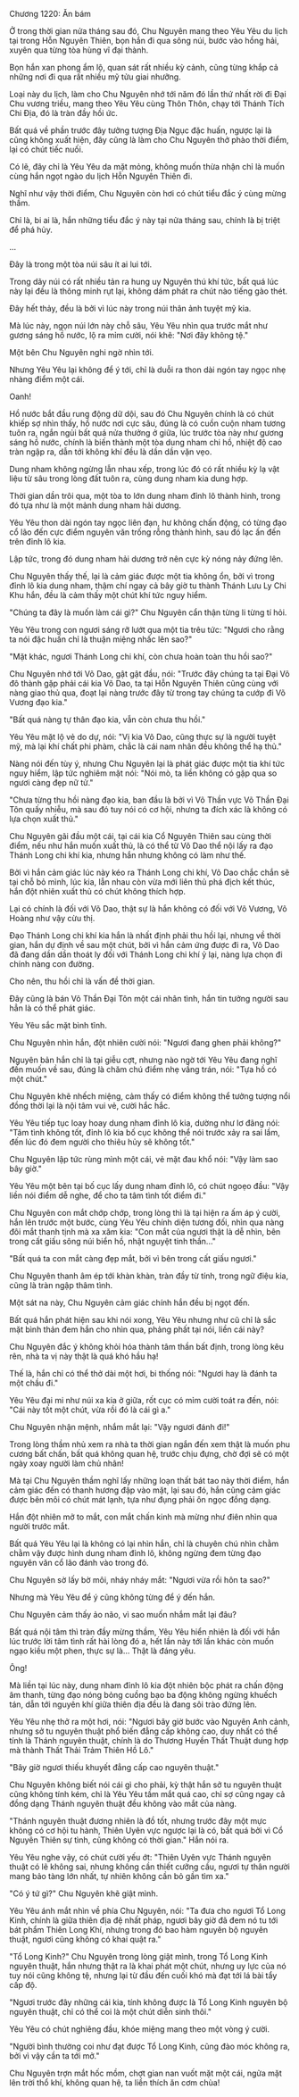 




Chương 1220: Ăn bám


Ở trong thời gian nửa tháng sau đó, Chu Nguyên mang theo Yêu Yêu du lịch tại trong Hỗn Nguyên Thiên, bọn hắn đi qua sông núi, bước vào hồng hải, xuyên qua từng tòa hùng vĩ đại thành.

Bọn hắn xan phong ẩm lộ, quan sát rất nhiều kỳ cảnh, cũng từng khắp cả những nơi đi qua rất nhiều mỹ tửu giai nhưỡng.

Loại này du lịch, làm cho Chu Nguyên nhớ tới năm đó lần thứ nhất rời đi Đại Chu vương triều, mang theo Yêu Yêu cùng Thôn Thôn, chạy tới Thánh Tích Chi Địa, đó là tràn đầy hồi ức.

Bất quá về phần trước đây tưởng tượng Địa Ngục đặc huấn, ngược lại là cũng không xuất hiện, đây cũng là làm cho Chu Nguyên thở phào thời điểm, lại có chút tiếc nuối.

Có lẽ, đây chỉ là Yêu Yêu da mặt mỏng, không muốn thừa nhận chỉ là muốn cùng hắn ngọt ngào du lịch Hỗn Nguyên Thiên đi.

Nghĩ như vậy thời điểm, Chu Nguyên còn hơi có chút tiểu đắc ý cùng mừng thầm.

Chỉ là, bi ai là, hắn những tiểu đắc ý này tại nửa tháng sau, chính là bị triệt để phá hủy.

...

Đây là trong một tòa núi sâu ít ai lui tới.

Trong dãy núi có rất nhiều tản ra hung uy Nguyên thú khí tức, bất quá lúc này lại đều là thông minh rụt lại, không dám phát ra chút nào tiếng gào thét.

Đây hết thảy, đều là bởi vì lúc này trong núi thân ảnh tuyệt mỹ kia.

Mà lúc này, ngọn núi lớn này chỗ sâu, Yêu Yêu nhìn qua trước mắt như gương sáng hồ nước, lộ ra mỉm cười, nói khẽ: "Nơi đây không tệ."

Một bên Chu Nguyên nghi ngờ nhìn tới.

Nhưng Yêu Yêu lại không để ý tới, chỉ là duỗi ra thon dài ngón tay ngọc nhẹ nhàng điểm một cái.

Oanh!

Hồ nước bắt đầu rung động dữ dội, sau đó Chu Nguyên chính là có chút khiếp sợ nhìn thấy, hồ nước nơi cực sâu, đúng là có cuồn cuộn nham tương tuôn ra, ngắn ngủi bất quá nửa thưởng ở giữa, lúc trước tòa này như gương sáng hồ nước, chính là biến thành một tòa dung nham chi hồ, nhiệt độ cao tràn ngập ra, dẫn tới không khí đều là dần dần vặn vẹo.

Dung nham không ngừng lẫn nhau xếp, trong lúc đó có rất nhiều kỳ lạ vật liệu từ sâu trong lòng đất tuôn ra, cùng dung nham kia dung hợp.

Thời gian dần trôi qua, một tòa to lớn dung nham đỉnh lô thành hình, trong đó tựa như là một mảnh dung nham hải dương.

Yêu Yêu thon dài ngón tay ngọc liên đạn, hư không chấn động, có từng đạo cổ lão đến cực điểm nguyên văn trống rỗng thành hình, sau đó lạc ấn đến trên đỉnh lô kia.

Lập tức, trong đó dung nham hải dương trở nên cực kỳ nóng nảy đứng lên.

Chu Nguyên thấy thế, lại là cảm giác được một tia không ổn, bởi vì trong đỉnh lô kia dung nham, thậm chí ngay cả bây giờ tu thành Thánh Lưu Ly Chi Khu hắn, đều là cảm thấy một chút khí tức nguy hiểm.

"Chúng ta đây là muốn làm cái gì?" Chu Nguyên cẩn thận từng li từng tí hỏi.

Yêu Yêu trong con ngươi sáng rỡ lướt qua một tia trêu tức: "Ngươi cho rằng ta nói đặc huấn chỉ là thuận miệng nhấc lên sao?"

"Mặt khác, ngươi Thánh Long chi khí, còn chưa hoàn toàn thu hồi sao?"

Chu Nguyên nhớ tới Võ Dao, gật gật đầu, nói: "Trước đây chúng ta tại Đại Võ đô thành gặp phải cái kia Võ Dao, ta tại Hỗn Nguyên Thiên cũng cùng với nàng giao thủ qua, đoạt lại nàng trước đây từ trong tay chúng ta cướp đi Võ Vương đạo kia."

"Bất quá nàng tự thân đạo kia, vẫn còn chưa thu hồi."

Yêu Yêu mặt lộ vẻ do dự, nói: "Vị kia Võ Dao, cũng thực sự là người tuyệt mỹ, mà lại khí chất phi phàm, chắc là cái nam nhân đều không thể hạ thủ."

Nàng nói đến tùy ý, nhưng Chu Nguyên lại là phát giác được một tia khí tức nguy hiểm, lập tức nghiêm mặt nói: "Nói mò, ta liền không có gặp qua so ngươi càng đẹp nữ tử."

"Chưa từng thu hồi nàng đạo kia, ban đầu là bởi vì Võ Thần vực Võ Thần Đại Tôn quấy nhiễu, mà sau đó tuy nói có cơ hội, nhưng ta đích xác là không có lựa chọn xuất thủ."

Chu Nguyên gãi đầu một cái, tại cái kia Cổ Nguyên Thiên sau cùng thời điểm, nếu như hắn muốn xuất thủ, là có thể từ Võ Dao thể nội lấy ra đạo Thánh Long chi khí kia, nhưng hắn nhưng không có làm như thế.

Bởi vì hắn cảm giác lúc này kéo ra Thánh Long chi khí, Võ Dao chắc chắn sẽ tại chỗ bỏ mình, lúc kia, lẫn nhau còn vừa mới liên thủ phá địch kết thúc, hắn đột nhiên xuất thủ có chút không thích hợp.

Lại có chính là đối với Võ Dao, thật sự là hắn không có đối với Võ Vương, Võ Hoàng như vậy cừu thị.

Đạo Thánh Long chi khí kia hắn là nhất định phải thu hồi lại, nhưng về thời gian, hắn dự định về sau một chút, bởi vì hắn cảm ứng được đi ra, Võ Dao đã đang dần dần thoát ly đối với Thánh Long chi khí ỷ lại, nàng lựa chọn đi chính nàng con đường.

Cho nên, thu hồi chỉ là vấn đề thời gian.

Đây cũng là bán Võ Thần Đại Tôn một cái nhân tình, hắn tin tưởng người sau hẳn là có thể phát giác.

Yêu Yêu sắc mặt bình tĩnh.

Chu Nguyên nhìn hắn, đột nhiên cười nói: "Ngươi đang ghen phải không?"

Nguyên bản hắn chỉ là tại giễu cợt, nhưng nào ngờ tới Yêu Yêu đang nghĩ đến muốn về sau, đúng là chăm chú điểm nhẹ vầng trán, nói: "Tựa hồ có một chút."

Chu Nguyên khẽ nhếch miệng, cảm thấy có điểm không thể tưởng tượng nổi đồng thời lại là nội tâm vui vẻ, cười hắc hắc.

Yêu Yêu tiếp tục loay hoay dung nham đỉnh lô kia, dường như lơ đãng nói: "Tâm tình không tốt, đỉnh lô kia bố cục không thể nói trước xảy ra sai lầm, đến lúc đó đem người cho thiêu hủy sẽ không tốt."

Chu Nguyên lập tức rùng mình một cái, vẻ mặt đau khổ nói: "Vậy làm sao bây giờ."

Yêu Yêu một bên tại bố cục lấy dung nham đỉnh lô, có chút ngoẹo đầu: "Vậy liền nói điểm dễ nghe, để cho ta tâm tình tốt điểm đi."

Chu Nguyên con mắt chớp chớp, trong lòng thì là tại hiện ra ấm áp ý cười, hắn lên trước một bước, cùng Yêu Yêu chính diện tương đối, nhìn qua nàng đôi mắt thanh tịnh mà xa xăm kia: "Con mắt của ngươi thật là dễ nhìn, bên trong cất giấu sông núi biển hồ, nhật nguyệt tinh thần..."

"Bất quá ta con mắt càng đẹp mắt, bởi vì bên trong cất giấu ngươi."

Chu Nguyên thanh âm ép tới khàn khàn, tràn đầy từ tính, trong ngữ điệu kia, cũng là tràn ngập thâm tình.

Một sát na này, Chu Nguyên cảm giác chính hắn đều bị ngọt đến.

Bất quá hắn phát hiện sau khi nói xong, Yêu Yêu nhưng như cũ chỉ là sắc mặt bình thản đem hắn cho nhìn qua, phảng phất tại nói, liền cái này?

Chu Nguyên đắc ý không khỏi hóa thành tâm thần bất định, trong lòng kêu rên, nhà ta vị này thật là quá khó hầu hạ!

Thế là, hắn chỉ có thể thở dài một hơi, bi thống nói: "Ngươi hay là đánh ta một chầu đi."

Yêu Yêu đại mi như núi xa kia ở giữa, rốt cục có mỉm cười toát ra đến, nói: "Cái này tốt một chút, vừa rồi đó là cái gì a."

Chu Nguyên nhận mệnh, nhắm mắt lại: "Vậy ngươi đánh đi!"

Trong lòng thầm nhủ xem ra nhà ta thời gian ngắn đến xem thật là muốn phu cương bất chấn, bất quá không quan hệ, trước chịu đựng, chờ đợi sẽ có một ngày xoay người làm chủ nhân!

Mà tại Chu Nguyên thầm nghĩ lấy những loạn thất bát tao này thời điểm, hắn cảm giác đến có thanh hương đập vào mặt, lại sau đó, hắn cũng cảm giác được bên môi có chút mát lạnh, tựa như đụng phải ôn ngọc đồng dạng.

Hắn đột nhiên mở to mắt, con mắt chấn kinh mà mừng như điên nhìn qua người trước mắt.

Bất quá Yêu Yêu lại là không có lại nhìn hắn, chỉ là chuyên chú nhìn chằm chằm vậy được hình dung nham đỉnh lô, không ngừng đem từng đạo nguyên văn cổ lão đánh vào trong đó.

Chu Nguyên sờ lấy bờ môi, nháy nháy mắt: "Ngươi vừa rồi hôn ta sao?"

Nhưng mà Yêu Yêu để ý cũng không từng để ý đến hắn.

Chu Nguyên cảm thấy ảo não, vì sao muốn nhắm mắt lại đâu?

Bất quá nội tâm thì tràn đầy mừng thầm, Yêu Yêu hiển nhiên là đối với hắn lúc trước lời tâm tình rất hài lòng đó a, hết lần này tới lần khác còn muốn ngạo kiều một phen, thực sự là... Thật là đáng yêu.

Ông!

Mà liền tại lúc này, dung nham đỉnh lô kia đột nhiên bộc phát ra chấn động âm thanh, từng đạo nóng bỏng cuồng bạo ba động không ngừng khuếch tán, dẫn tới nguyên khí giữa thiên địa đều là đang sôi trào đứng lên.

Yêu Yêu nhẹ thở ra một hơi, nói: "Ngươi bây giờ bước vào Nguyên Anh cảnh, nhưng sở tu nguyên thuật phổ biến đẳng cấp không cao, duy nhất có thể tính là Thánh nguyên thuật, chính là do Thương Huyền Thất Thuật dung hợp mà thành Thất Thải Trảm Thiên Hồ Lô."

"Bây giờ ngươi thiếu khuyết đẳng cấp cao nguyên thuật."

Chu Nguyên không biết nói cái gì cho phải, kỳ thật hắn sở tu nguyên thuật cũng không tính kém, chỉ là Yêu Yêu tầm mắt quá cao, chỉ sợ cũng ngay cả đồng dạng Thánh nguyên thuật đều không vào mắt của nàng.

"Thánh nguyên thuật đương nhiên là đồ tốt, nhưng trước đây một mực không có cơ hội tu hành, Thiên Uyên vực ngược lại là có, bất quá bởi vì Cổ Nguyên Thiên sự tình, cũng không có thời gian." Hắn nói ra.

Yêu Yêu nghe vậy, có chút cười yếu ớt: "Thiên Uyên vực Thánh nguyên thuật có lẽ không sai, nhưng không cần thiết cưỡng cầu, ngươi tự thân người mang bảo tàng lớn nhất, tự nhiên không cần bỏ gần tìm xa."

"Có ý tứ gì?" Chu Nguyên khẽ giật mình.

Yêu Yêu ánh mắt nhìn về phía Chu Nguyên, nói: "Ta đưa cho ngươi Tổ Long Kinh, chính là giữa thiên địa đệ nhất pháp, ngươi bây giờ đã đem nó tu tới bát phẩm Thiên Long Khí, nhưng trong đó bao hàm nguyên bộ nguyên thuật, ngươi cũng không có khai quật ra."

"Tổ Long Kinh?" Chu Nguyên trong lòng giật mình, trong Tổ Long Kinh nguyên thuật, hắn nhưng thật ra là khai phát một chút, nhưng uy lực của nó tuy nói cũng không tệ, nhưng lại từ đầu đến cuối khó mà đạt tới lá bài tẩy cấp độ.

"Ngươi trước đây những cái kia, tính không được là Tổ Long Kinh nguyên bộ nguyên thuật, chỉ có thể coi là một chút diễn sinh thôi."

Yêu Yêu có chút nghiêng đầu, khóe miệng mang theo một vòng ý cười.

"Người bình thường coi như đạt được Tổ Long Kinh, cũng đào móc không ra, bởi vì vậy cần ta tới mở."

Chu Nguyên trợn mắt hốc mồm, chợt gian nan vuốt mặt một cái, ngửa mặt lên trời thổ khí, không quan hệ, ta liền thích ăn cơm chùa!




